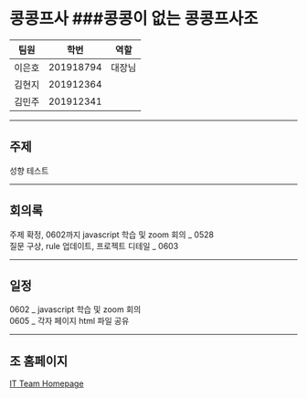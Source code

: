 # 콩콩프사 ###콩콩이 없는 콩콩프사조

|팀원|학번|역할|
|-----|----------|---|
|이은호|201918794|대장님   |
|김현지|201912364|   |
|김민주|201912341|   |

***
## 주제
성향 테스트

***
## 회의록
주제 확정, 0602까지 javascript 학습 및 zoom 회의 _ 0528            
질문 구상, rule 업데이트, 프로젝트 디테일 _ 0603  

***
## 일정
0602 _ javascript 학습 및 zoom 회의          
0605 _ 각자 페이지 html 파일 공유
***
## 조 홈페이지
[IT Team Homepage](https://leh0818.github.io/Creative_CCPS/)
